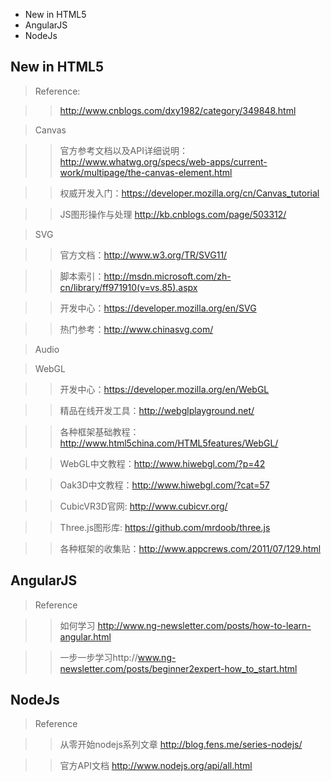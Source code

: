 
* New in HTML5
* AngularJS
* NodeJs

## New in HTML5

> Reference:

>>http://www.cnblogs.com/dxy1982/category/349848.html

> Canvas 

>>官方参考文档以及API详细说明：http://www.whatwg.org/specs/web-apps/current-work/multipage/the-canvas-element.html

>>权威开发入门：https://developer.mozilla.org/cn/Canvas_tutorial

>>JS图形操作与处理 http://kb.cnblogs.com/page/503312/

> SVG

>>官方文档：http://www.w3.org/TR/SVG11/

>>脚本索引：http://msdn.microsoft.com/zh-cn/library/ff971910(v=vs.85).aspx

>>开发中心：https://developer.mozilla.org/en/SVG

>>热门参考：http://www.chinasvg.com/

> Audio

> WebGL

>>开发中心：https://developer.mozilla.org/en/WebGL

>>精品在线开发工具：http://webglplayground.net/

>>各种框架基础教程：http://www.html5china.com/HTML5features/WebGL/

>>WebGL中文教程：http://www.hiwebgl.com/?p=42

>>Oak3D中文教程：http://www.hiwebgl.com/?cat=57

>>CubicVR3D官网: http://www.cubicvr.org/

>>Three.js图形库: https://github.com/mrdoob/three.js

>>各种框架的收集贴：http://www.appcrews.com/2011/07/129.html

## AngularJS

> Reference

>>如何学习 http://www.ng-newsletter.com/posts/how-to-learn-angular.html

>>一步一步学习http://www.ng-newsletter.com/posts/beginner2expert-how_to_start.html

## NodeJs

> Reference

>> 从零开始nodejs系列文章 http://blog.fens.me/series-nodejs/

>> 官方API文档 http://www.nodejs.org/api/all.html




